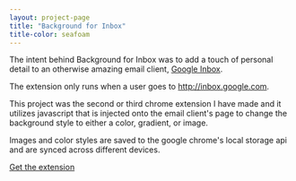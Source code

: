```yaml
---
layout: project-page
title: "Background for Inbox"
title-color: seafoam
---
```


<div class="band--CENTERED">
    <div class="filler-image--LG"></div>
</div>

The intent behind Background for Inbox was to add a touch of personal detail to
an otherwise amazing
email client, <a class="base--a" href="http://inbox.google.com">Google Inbox</a>.

The extension only runs when a user goes to
<a class="base--a" href="http://inbox.google.com">http://inbox.google.com</a>.

This project was the second or third chrome extension I have made and it utilizes
javascript that is injected onto the email client's page to change the background
style to either a color, gradient, or image.

Images and color styles are saved to the google chrome's local storage api and are
synced across different devices.

<div class="band--CENTERED">
    <a  href="https://chrome.google.com/webstore/detail/background-for-inbox/comnjhiolfpohdfffgggojgamelmanac" class="base--a">
        <span class="project--external-link">Get the extension</span>
    </a>
</div>
